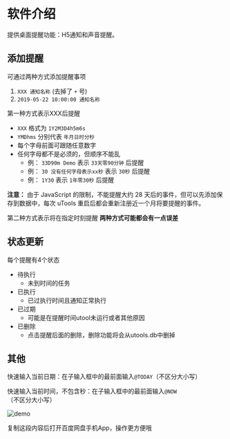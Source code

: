# 软件介绍
提供桌面提醒功能：H5通知和声音提醒。

## 添加提醒
可通过两种方式添加提醒事项
1. `XXX 通知名称` (去掉了 `+` 号)
2. `2019-05-22 10:00:00 通知名称`

第一种方式表示XXX后提醒

- `XXX` 格式为 `1Y2M3D4h5m6s`
- `YMDhms` 分别代表 `年月日时分秒`
- 每个字母前面可跟随任意数字
- 任何字母都不是必须的，但顺序不能乱
  - 例： `33D90m Demo` 表示 `33天零90分钟` 后提醒
  - 例： `30 没有任何字母表示xx秒` 表示 `30秒` 后提醒
  - 例： `1Y30` 表示 `1年零30秒` 后提醒

**注意：** 由于 JavaScript 的限制，不能提醒大约 28 天后的事件，但可以先添加保存到数据中，每次 uTools 重启后都会重新注册近一个月将要提醒的事件。


第二种方式表示将在指定时刻提醒
**两种方式可能都会有一点误差**

## 状态更新
每个提醒有4个状态
+ 待执行
  + 未到时间的任务
+ 已执行
  + 已过执行时间且通知正常执行
+ 已过期
  + 可能是在提醒时间utool未运行或者其他原因
+ 已删除
  + 点击提醒后面的删除，删除功能将会从utools.db中删掉

## 其他
快速输入当前日期：在子输入框中的最前面输入`@TODAY`（不区分大小写）

快速输入当前时间，不包含秒：在子输入框中的最前面输入`@NOW`（不区分大小写）

![demo](https://s2.ax1x.com/2019/05/21/EzNm7t.gif)


复制这段内容后打开百度网盘手机App，操作更方便哦
